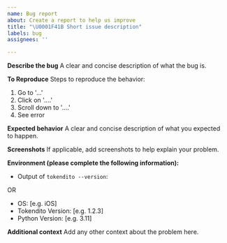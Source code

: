 ```yaml
---
name: Bug report
about: Create a report to help us improve
title: "\U0001F41B Short issue description"
labels: bug
assignees: ''

---
```


**Describe the bug**
A clear and concise description of what the bug is.

**To Reproduce**
Steps to reproduce the behavior:
1. Go to '...'
2. Click on '....'
3. Scroll down to '....'
4. See error

**Expected behavior**
A clear and concise description of what you expected to happen.

**Screenshots**
If applicable, add screenshots to help explain your problem.

**Environment (please complete the following information):**
 - Output of `tokendito --version`:

 OR
 
 - OS: [e.g. iOS]
 - Tokendito Version: [e.g. 1.2.3]
 - Python Version: [e.g. 3.11]

**Additional context**
Add any other context about the problem here.
